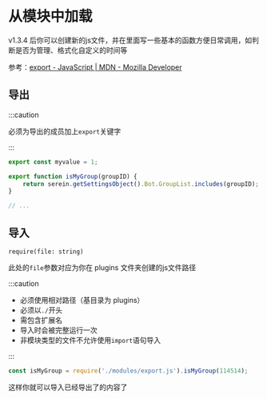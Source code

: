 # 从模块中加载

v1.3.4 后你可以创建新的js文件，并在里面写一些基本的函数方便日常调用，如判断是否为管理、格式化自定义的时间等

参考：[export - JavaScript | MDN - Mozilla Developer](https://developer.mozilla.org/zh-CN/docs/Web/JavaScript/Reference/Statements/export)

## 导出

:::caution

必须为导出的成员加上`export`关键字

:::

```js title="modules/export.js"
export const myvalue = 1;

export function isMyGroup(groupID) {
    return serein.getSettingsObject().Bot.GroupList.includes(groupID);
}

// ...
```

## 导入

`require(file: string)`

此处的`file`参数对应为你在 plugins 文件夹创建的js文件路径

:::caution

- 必须使用相对路径（基目录为 plugins）
- 必须以`./`开头
- 需包含扩展名
- 导入时会被完整运行一次
- 非模块类型的文件不允许使用`import`语句导入

:::

```js title="eg.js"
const isMyGroup = require('./modules/export.js').isMyGroup(114514);
```

这样你就可以导入已经导出了的内容了
